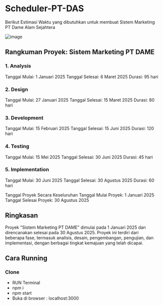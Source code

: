 # Scheduler-PT-DAS
Berikut Estimasi Waktu yang dibutuhkan untuk membuat Sistem Marketing PT Dame Alam Sejahtera

![image](https://github.com/user-attachments/assets/28d2b091-1d70-4cb3-80b3-40bb34581937)

## Rangkuman Proyek: Sistem Marketing PT DAME
### 1. Analysis
Tanggal Mulai: 1 Januari 2025
Tanggal Selesai: 6 Maret 2025
Durasi: 95 hari

### 2. Design
Tanggal Mulai: 27 Januari 2025
Tanggal Selesai: 15 Maret 2025
Durasi: 80 hari

### 3. Development
Tanggal Mulai: 15 Februari 2025
Tanggal Selesai: 15 Juni 2025
Durasi: 120 hari

### 4. Testing
Tanggal Mulai: 15 Mei 2025
Tanggal Selesai: 30 Juni 2025
Durasi: 45 hari

### 5. Implementation
Tanggal Mulai: 30 Juni 2025
Tanggal Selesai: 30 Agustus 2025
Durasi: 60 hari


Tanggal Proyek Secara Keseluruhan
Tanggal Mulai Proyek: 1 Januari 2025
Tanggal Selesai Proyek: 30 Agustus 2025

## Ringkasan
Proyek "Sistem Marketing PT DAME" dimulai pada 1 Januari 2025 dan direncanakan selesai pada 30 Agustus 2025. Proyek ini terdiri dari beberapa fase, termasuk analisis, desain, pengembangan, pengujian, dan implementasi, dengan berbagai tingkat kemajuan yang telah dicapai.

## Cara Running 

### Clone
- RUN Terminal 
- npm i
- npm start
- Buka di browser : localhost:3000
